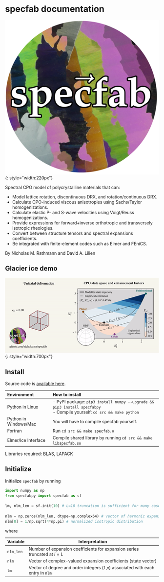 # specfab documentation

![](https://raw.githubusercontent.com/nicholasmr/specfab/main/images/logo/logo.png){: style="width:220px"}

Spectral CPO model of polycrystalline materials that can:

- Model lattice rotation, discontinuous DRX, and rotation/continuous DRX.
- Calculate CPO-induced viscous anisotropies using Sachs/Taylor homogenizations.
- Calculate elastic P- and S-wave velocities using Voigt/Reuss homogenizations.
- Provide expressions for forward+inverse orthotropic and transversely isotropic rheologies.
- Convert between structure tensors and spectral expansions coefficients.
- Be integrated with finite-element codes such as Elmer and FEniCS.

By Nicholas M. Rathmann and David A. Lilien

## Glacier ice demo

![](https://github.com/nicholasmr/specfab/raw/main/demo/cube-crush-animation/Eij-trajectory/Eij-trajectory.gif){: style="width:700px"}

<!-- ![](https://github.com/nicholasmr/specfab/raw/main/images/tranisotropic/parcel-animation/tranisotropic-parcel-animation.gif){: style="width:550px"} -->

## Install

Source code is [available here](https://github.com/nicholasmr/specfab).

| Environment | How to install |
| :--- | :--- |
| Python in Linux | - PyPI package: `pip3 install numpy --upgrade && pip3 install specfabpy`<br> - Compile yourself: `cd src && make python` |
| Python in Windows/Mac | You will have to compile specfab yourself. |
| Fortran | Run `cd src && make specfab.o` |
| Elmer/Ice Interface | Compile shared library by running `cd src && make libspecfab.so` |

Libraries required: BLAS, LAPACK

## Initialize 

Initialize `specfab` by running

```python
import numpy as np
from specfabpy import specfab as sf

lm, nlm_len = sf.init(10) # L=10 truncation is sufficient for many cases

nlm = np.zeros(nlm_len, dtype=np.complex64) # vector of harmonic expansion coefficients
nlm[0] = 1/np.sqrt(4*np.pi) # normalized isotropic distribution
```

where

| Variable | Interpretation |
| --- | --- |
| `nlm_len` | Number of expansion coefficients for expansion series truncated at $l=L$ |
| `nlm`     | Vector of complex-valued expansion coefficients (state vector) |
| `lm`      | Vector of degree and order integers (`l`,`m`) associated with each entry in `nlm` |

